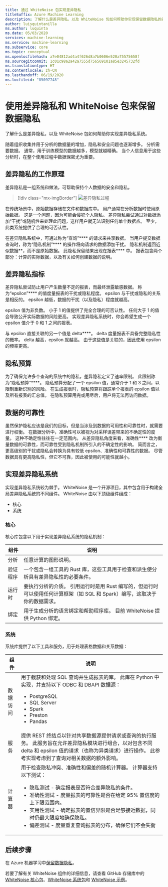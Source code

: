 ```yaml
---
title: 通过 WhiteNoise 包实现差异隐私
titleSuffix: Azure Machine Learning
description: 了解什么是差异隐私，以及 WhiteNoise 包如何帮助你实现保留数据隐私的差异隐私系统。
author: luisquintanilla
ms.author: luquinta
ms.date: 05/03/2020
services: machine-learning
ms.service: machine-learning
ms.subservice: core
ms.topic: conceptual
ms.openlocfilehash: a7e04812ad4a4f626d8a7b0606e520a75575658f
ms.sourcegitcommit: 1c01c98a2a42a7555d756569101a85e3245732fd
ms.translationtype: HT
ms.contentlocale: zh-CN
ms.lasthandoff: 06/19/2020
ms.locfileid: "85097748"
---
```

# <a name="preserve-data-privacy-by-using-differential-privacy-and-the-whitenoise-package"></a>使用差异隐私和 WhiteNoise 包来保留数据隐私

了解什么是差异隐私，以及 WhiteNoise 包如何帮助你实现差异隐私系统。

随着组织收集并用于分析的数据量的增加，隐私和安全问题也逐渐增多。 分析需要数据。 通常，用于训练模型的数据越多，模型就越精确。 当个人信息用于这些分析时，在整个使用过程中数据保密尤为重要。

## <a name="how-differential-privacy-works"></a>差异隐私的工作原理

差异隐私是一组系统和做法，可帮助保持个人数据的安全和隐私。

> [!div class="mx-imgBorder"]
> ![差异隐私过程](./media/concept-differential-privacy/differential-privacy-process.jpg)

在传统场景中，原始数据存储在文件和数据库中。 用户通常在分析数据时使用原始数据。 这是一个问题，因为可能会侵犯个人隐私。 差异隐私尝试通过对数据添加“干扰”或随机性来处理此问题，这样用户就无法识别任何单个数据点。 至少，此类系统提供了合理的可否认性。

在差异隐私系统中，可通过称为“查询”**** 的请求来共享数据。 当用户提交数据查询时，称为“隐私机制”**** 的操作将向请求的数据添加干扰。 隐私机制返回近似数据**，而不是原始数据。 此隐私保留结果出现在报表**** 中。 报表包含两个部分：计算的实际数据，以及有关如何创建数据的说明。

## <a name="differential-privacy-metrics"></a>差异隐私指标

差异隐私尝试防止用户产生数量不定的报表，而最终泄露敏感数据。 称为“epsilon”**** 的值度量报表的干扰或隐私程度。 epsilon 与干扰或隐私的关系是相反的。 epsilon 越低，数据的干扰（以及隐私）程度就越高。

epsilon 值为非负数。 小于 1 的值提供了完全合理的可否认性。 任何大于 1 的值会导致公开实际数据的风险更高。 实现差异隐私系统时，你会希望生成一个 epsilon 值介于 0 和 1 之间的报表。

与 epsilon 直接关联的另一个值是 delta****。 delta 度量报表不具备完整隐私性的概率。 delta 越高，epsilon 就越高。 由于这些值是关联的，因此使用 epsilon 的频率更高。

## <a name="privacy-budget"></a>隐私预算

为了确保允许多个查询的系统中的隐私，差异隐私定义了速率限制。 此限制称为“隐私预算”****。 隐私预算分配了一个 epsilon 值，通常介于 1 和 3 之间，以限制重新识别的风险。 在生成报表时，隐私预算将跟踪单个报表的 epsilon 值以及所有报表的汇总值。 在隐私预算用完或用尽后，用户将无法再访问数据。  

## <a name="reliability-of-data"></a>数据的可靠性

虽然保护隐私应该是我们的目标，但是当涉及到数据的可用性和可靠性时，就需要进行权衡。 在数据分析中，准确性可以被视为对采样误差带来的不确定性的度量。 这种不确定性往往在一定范围内。 从差异隐私角度来看，准确性**** 改为衡量数据的可靠性，而可靠性受到隐私机制所引入的不确定性的影响。 简而言之，更高级别的干扰或隐私会转换为具有较低 epsilon、准确性和可靠性的数据。 尽管数据具有更高隐私性，但它不可靠，因此被使用的可能性就越小。

## <a name="implementing-differentially-private-systems"></a>实现差异隐私系统

实现差异隐私系统较为棘手。 WhiteNoise 是一个开源项目，其中包含用于构建全局差异隐私系统的不同组件。 WhiteNoise 由以下顶级组件组成：

- 核心
- 系统

### <a name="core"></a>核心

核心库包含以下用于实现差异隐私系统的隐私机制：

|组件  |说明  |
|---------|---------|
|分析     | 任意计算的图形说明。 |
|验证程序     | 一个包含一组工具的 Rust 库，这些工具用于检查和派生使分析具有差异隐私性的必要条件。          |
|运行时     | 要执行分析的介质。 引用运行时是用 Rust 编写的，但运行时可以使用任何计算框架（如 SQL 和 Spark）编写，这取决于你的数据需求。        |
|绑定     | 用于生成分析的语言绑定和帮助程序库。 目前 WhiteNoise 提供 Python 绑定。 |

### <a name="system"></a>系统

系统库提供了以下工具和服务，用于处理表格数据和关系数据：

|组件  |说明  |
|---------|---------|
|数据访问     | 用于截获和处理 SQL 查询并生成报表的库。 此库在 Python 中实现，并支持以下 ODBC 和 DBAPI 数据源：<ul><li>PostgreSQL</li><li>SQL Server</li><li>Spark</li><li>Preston</li><li>Pandas</li></ul>|
|服务     | 提供 REST 终结点以针对共享数据源提供请求或查询的执行服务。 此服务旨在允许差异隐私模块进行组合，以对包含不同 delta 和 epsilon 值的请求（也称为异类请求）进行操作。 此参考实现考虑到了查询对相关数据的额外影响。 |
|计算器     | 用于检查隐私冲突、准确性和偏差的随机计算器。 计算器支持以下测试： <ul><li>隐私测试 - 确定报表是否符合差异隐私的条件。</li><li>准确性测试 - 度量报表的可靠性是否在给定 95% 置信度的上下限范围内。</li><li>实用性测试 - 确定报表的置信界限是否足够接近数据，同时仍最大限度地确保隐私。</li><li>偏差测试 - 度量重复查询报表的分布，确保它们不会失衡</li></ul> |

## <a name="next-steps"></a>后续步骤

在 Azure 机器学习中[保留数据隐私](how-to-differential-privacy.md)。

若要了解有关 WhiteNoise 组件的详细信息，请查看 GitHub 存储库中的 [WhiteNoise 核心包](https://github.com/opendifferentialprivacy/whitenoise-core)、[WhiteNoise 系统包](https://github.com/opendifferentialprivacy/whitenoise-system)和 [WhiteNoise 示例](https://github.com/opendifferentialprivacy/whitenoise-samples)。
